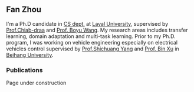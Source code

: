 ## Fan Zhou 

I'm a Ph.D candidate in [CS dept.](https://www.ift.ulaval.ca/accueil/) at [Laval University](https://www.ulaval.ca/), supervised by [Prof.Chiab-draa](https://www2.ift.ulaval.ca/~chaib/) and [Prof. Boyu Wang](https://sites.google.com/site/borriewang/home?authuser=0).  My research areas includes transfer learning, domain adaptation and multi-task learning. Prior to my Ph.D. program, I was working on vehicle engineering especially on electrical vehicles control supervised by [Prof.Shichuang Yang](http://shi.buaa.edu.cn/09007/zh_CN/index.htm) and [Prof. Bin Xu](http://shi.buaa.edu.cn/07312/zh_CN/index.htm) in [Beihang University](https://www.buaa.edu.cn/).

### Publications
Page under construction

